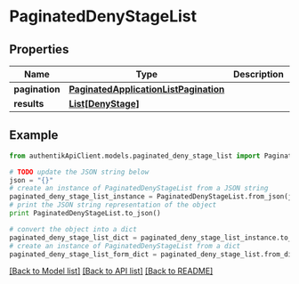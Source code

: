 # PaginatedDenyStageList


## Properties
Name | Type | Description | Notes
------------ | ------------- | ------------- | -------------
**pagination** | [**PaginatedApplicationListPagination**](PaginatedApplicationListPagination.md) |  | 
**results** | [**List[DenyStage]**](DenyStage.md) |  | 

## Example

```python
from authentikApiClient.models.paginated_deny_stage_list import PaginatedDenyStageList

# TODO update the JSON string below
json = "{}"
# create an instance of PaginatedDenyStageList from a JSON string
paginated_deny_stage_list_instance = PaginatedDenyStageList.from_json(json)
# print the JSON string representation of the object
print PaginatedDenyStageList.to_json()

# convert the object into a dict
paginated_deny_stage_list_dict = paginated_deny_stage_list_instance.to_dict()
# create an instance of PaginatedDenyStageList from a dict
paginated_deny_stage_list_form_dict = paginated_deny_stage_list.from_dict(paginated_deny_stage_list_dict)
```
[[Back to Model list]](../README.md#documentation-for-models) [[Back to API list]](../README.md#documentation-for-api-endpoints) [[Back to README]](../README.md)


